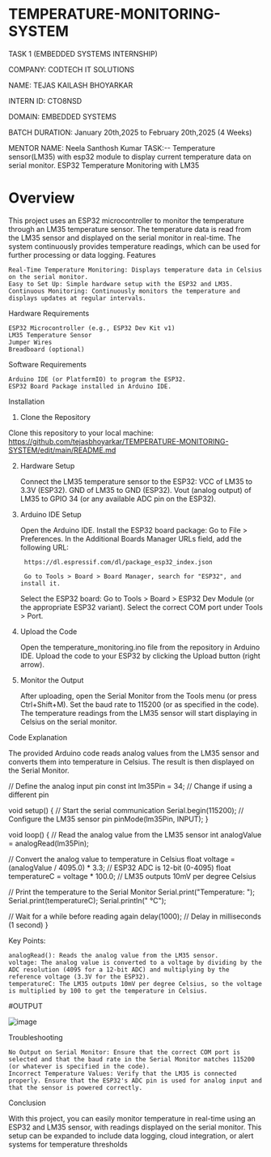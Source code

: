 # TEMPERATURE-MONITORING-SYSTEM
TASK 1 (EMBEDDED SYSTEMS INTERNSHIP)

COMPANY: CODTECH IT SOLUTIONS

NAME: TEJAS KAILASH BHOYARKAR

INTERN ID: CTO8NSD

DOMAIN: EMBEDDED SYSTEMS

BATCH DURATION: January 20th,2025 to February 20th,2025 (4 Weeks)

MENTOR NAME: Neela Santhosh Kumar
TASK:--
Temperature sensor(LM35) with esp32 module to display  current temperature data on serial monitor.
ESP32 Temperature Monitoring with LM35
# Overview

This project uses an ESP32 microcontroller to monitor the temperature through an LM35 temperature sensor. The temperature data is read from the LM35 sensor and displayed on the serial monitor in real-time. The system continuously provides temperature readings, which can be used for further processing or data logging.
Features

    Real-Time Temperature Monitoring: Displays temperature data in Celsius on the serial monitor.
    Easy to Set Up: Simple hardware setup with the ESP32 and LM35.
    Continuous Monitoring: Continuously monitors the temperature and displays updates at regular intervals.

Hardware Requirements

    ESP32 Microcontroller (e.g., ESP32 Dev Kit v1)
    LM35 Temperature Sensor
    Jumper Wires
    Breadboard (optional)

Software Requirements

    Arduino IDE (or PlatformIO) to program the ESP32.
    ESP32 Board Package installed in Arduino IDE.

Installation
1. Clone the Repository

Clone this repository to your local machine:
https://github.com/tejasbhoyarkar/TEMPERATURE-MONITORING-SYSTEM/edit/main/README.md


2. Hardware Setup

    Connect the LM35 temperature sensor to the ESP32:
        VCC of LM35 to 3.3V (ESP32).
        GND of LM35 to GND (ESP32).
        Vout (analog output) of LM35 to GPIO 34 (or any available ADC pin on the ESP32).

3. Arduino IDE Setup

    Open the Arduino IDE.
    Install the ESP32 board package:
        Go to File > Preferences.
        In the Additional Boards Manager URLs field, add the following URL:

        https://dl.espressif.com/dl/package_esp32_index.json

        Go to Tools > Board > Board Manager, search for "ESP32", and install it.
    Select the ESP32 board:
        Go to Tools > Board > ESP32 Dev Module (or the appropriate ESP32 variant).
        Select the correct COM port under Tools > Port.

4. Upload the Code

    Open the temperature_monitoring.ino file from the repository in Arduino IDE.
    Upload the code to your ESP32 by clicking the Upload button (right arrow).

5. Monitor the Output

    After uploading, open the Serial Monitor from the Tools menu (or press Ctrl+Shift+M).
    Set the baud rate to 115200 (or as specified in the code).
    The temperature readings from the LM35 sensor will start displaying in Celsius on the serial monitor.

Code Explanation

The provided Arduino code reads analog values from the LM35 sensor and converts them into temperature in Celsius. The result is then displayed on the Serial Monitor.

// Define the analog input pin
const int lm35Pin = 34;  // Change if using a different pin

void setup() {
  // Start the serial communication
  Serial.begin(115200);
  // Configure the LM35 sensor pin
  pinMode(lm35Pin, INPUT);
}

void loop() {
  // Read the analog value from the LM35 sensor
  int analogValue = analogRead(lm35Pin);
  
  // Convert the analog value to temperature in Celsius
  float voltage = (analogValue / 4095.0) * 3.3;  // ESP32 ADC is 12-bit (0-4095)
  float temperatureC = voltage * 100.0;  // LM35 outputs 10mV per degree Celsius
  
  // Print the temperature to the Serial Monitor
  Serial.print("Temperature: ");
  Serial.print(temperatureC);
  Serial.println(" °C");

  // Wait for a while before reading again
  delay(1000);  // Delay in milliseconds (1 second)
}

Key Points:

    analogRead(): Reads the analog value from the LM35 sensor.
    voltage: The analog value is converted to a voltage by dividing by the ADC resolution (4095 for a 12-bit ADC) and multiplying by the reference voltage (3.3V for the ESP32).
    temperatureC: The LM35 outputs 10mV per degree Celsius, so the voltage is multiplied by 100 to get the temperature in Celsius.

#OUTPUT

![image](https://github.com/user-attachments/assets/eaaa0862-bca6-4bd2-8b5b-e387cb78eb43)

Troubleshooting

    No Output on Serial Monitor: Ensure that the correct COM port is selected and that the baud rate in the Serial Monitor matches 115200 (or whatever is specified in the code).
    Incorrect Temperature Values: Verify that the LM35 is connected properly. Ensure that the ESP32's ADC pin is used for analog input and that the sensor is powered correctly.

Conclusion

With this project, you can easily monitor temperature in real-time using an ESP32 and LM35 sensor, with readings displayed on the serial monitor. This setup can be expanded to include data logging, cloud integration, or alert systems for temperature thresholds

